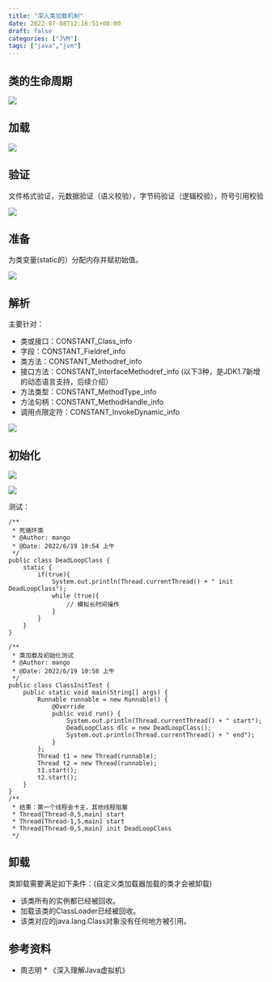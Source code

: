 ```yaml
---
title: "深入类加载机制"
date: 2022-07-08T12:16:51+08:00
draft: false
categories: ["JVM"]
tags: ["java","jvm"]
---
```


## 类的生命周期

![](/mb/images/jvm2/classload/01.png)

## 加载

![](/mb/images/jvm2/classload/02.png)

## 验证
文件格式验证，元数据验证（语义校验），字节码验证（逻辑校验），符号引用校验

![](/mb/images/jvm2/classload/03.png)

## 准备
为类变量(static的）分配内存并赋初始值。

![](/mb/images/jvm2/classload/04.png)

## 解析
主要针对：
* 类或接口：CONSTANT_Class_info
* 字段：CONSTANT_Fieldref_info
* 类方法：CONSTANT_Methodref_info
* 接口方法：CONSTANT_InterfaceMethodref_info
(以下3种，是JDK1.7新增的动态语言支持，后续介绍）
* 方法类型：CONSTANT_MethodType_info
* 方法句柄：CONSTANT_MethodHandle_info
* 调用点限定符：CONSTANT_InvokeDynamic_info

![](/mb/images/jvm2/classload/05.png)
 
## 初始化

![](/mb/images/jvm2/classload/06.png)

![](/mb/images/jvm2/classload/07.png)

测试：
~~~
/**
 * 死循环类
 * @Author: mango
 * @Date: 2022/6/19 10:54 上午
 */
public class DeadLoopClass {
    static {
        if(true){
            System.out.println(Thread.currentThread() + " init DeadLoopClass");
            while (true){
                // 模拟长时间操作
            }
        }
    }
}
~~~
~~~
/**
 * 类加载及初始化测试
 * @Author: mango
 * @Date: 2022/6/19 10:58 上午
 */
public class ClassInitTest {
    public static void main(String[] args) {
        Runnable runnable = new Runnable() {
            @Override
            public void run() {
                System.out.println(Thread.currentThread() + " start");
                DeadLoopClass dlc = new DeadLoopClass();
                System.out.println(Thread.currentThread() + " end");
            }
        };
        Thread t1 = new Thread(runnable);
        Thread t2 = new Thread(runnable);
        t1.start();
        t2.start();
    }
}
/**
 * 结果：第一个线程会卡主，其他线程阻塞
 * Thread[Thread-0,5,main] start
 * Thread[Thread-1,5,main] start
 * Thread[Thread-0,5,main] init DeadLoopClass
 */

~~~

## 卸载
类卸载需要满足如下条件：(自定义类加载器加载的类才会被卸载)
* 该类所有的实例都已经被回收。
* 加载该类的ClassLoader已经被回收。
* 该类对应的java.lang.Class对象没有任何地方被引用。

## 参考资料
* 周志明 * 《深入理解Java虚拟机》

